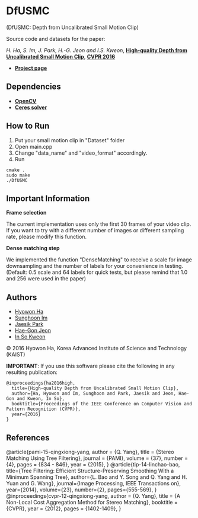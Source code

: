 # DfUSMC
(DfUSMC: Depth from Uncalibrated Small Motion Clip)

Source code and datasets for the paper:

_H. Ha, S. Im, J. Park, H.-G. Jeon and I.S. Kweon_, [**High-quality Depth from Uncalibrated Small Motion Clip**](https://drive.google.com/file/d/0B7-4XlDU1W6rbUtlRW92b01YakU/view?usp=sharing), [**CVPR 2016**](http://cvpr2016.thecvf.com/)

- [**Project page**](http://sites.google.com/site/hyowoncv/ha_cvpr16)

## Dependencies

- [**OpenCV**](http://opencv.org)
- [**Ceres solver**](http://ceres-solver.org)

## How to Run

1. Put your small motion clip in "Dataset" folder
2. Open main.cpp
3. Change "data_name" and "video_format" accordingly.
4. Run

```
cmake .
sudo make
./DfUSMC
```

## Important Information

**Frame selection**

The current implementation uses only the first 30 frames of your video clip. If you want to try with a different number of images or different sampling rate, please modify this function.

**Dense matching step**

We implemented the function "DenseMatching" to receive a scale for image downsampling and the number of labels for your convenience in testing. (Default: 0.5 scale and 64 labels for quick tests, but please remind that 1.0 and 256 were used in the paper)

## Authors

- [Hyowon Ha](http://sites.google.com/site/hyowoncv)
- [Sunghoon Im](http://sites.google.com/site/shimrcv)
- [Jaesik Park](http://sites.google.com/site/jsparkcv)
- [Hae-Gon Jeon](http://sites.google.com/site/hgjeoncv)
- [In So Kweon](http://rcv.kaist.ac.kr)

&copy; 2016 Hyowon Ha, Korea Advanced Institute of Science and Technology (KAIST)


**IMPORTANT**: If you use this software please cite the following in any resulting publication:
```
@inproceedings{ha2016high,
  title={High-quality Depth from Uncalibrated Small Motion Clip},
  author={Ha, Hyowon and Im, Sunghoon and Park, Jaesik and Jeon, Hae-Gon and Kweon, In So},
  booktitle={Proceedings of the IEEE Conference on Computer Vision and Pattern Recognition (CVPR)},
  year={2016}
}
```
## References

@article{pami-15-qingxiong-yang,
 author    = {Q. Yang},
 title     = {Stereo Matching Using Tree Filtering},
 journal = {PAMI},
 volume = {37},
 number = {4},
 pages = {834 - 846},
 year = {2015},
}
@article{tip-14-linchao-bao,
  title={Tree Filtering: Efficient Structure-Preserving Smoothing With a Minimum Spanning Tree},
  author={L. Bao and Y. Song and Q. Yang and H. Yuan and G. Wang},
  journal={Image Processing, IEEE Transactions on},
  year={2014},
  volume={23},
  number={2},
  pages={555-569}, 
}
@inproceedings{cvpr-12-qingxiong-yang,
 author    = {Q. Yang},
 title     = {A Non-Local Cost Aggregation Method for Stereo Matching},
 booktitle = {CVPR},
 year      = {2012},
 pages     = {1402-1409},
}
